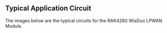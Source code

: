 ## Typical Application Circuit

The images below are the typical circuits for the RAK4260 WisDuo LPWAN Module.

<rk-img
  src="/assets/images/datasheet/rak4260/rf-circuit.jpg"
  width="75%"
  figure-number="15"
  caption="RF Circuit"
/>


<rk-img
  src="/assets/images/datasheet/rak4260/reset-circuit.jpg"
  width="75%"
  figure-number="16"
  caption="Reset Circuit"
/>